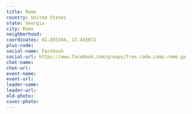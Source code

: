 ```yaml
---
title: Rome
country: United States
state: Georgia
city: Rome
neighborhood: 
coordinates: 41.893344, 12.483072
plus-code:
social-name: Facebook
social-url: https://www.facebook.com/groups/free.code.camp.rome.ga
chat-name:
chat-url:
event-name:
event-url:
leader-name:
leader-url:
old-photo: 
cover-photo:
---
```

